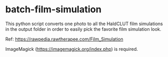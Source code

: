 # batch-film-simulation
This python script converts one photo to all the HaldCLUT film simulations in the output folder in order to easily pick the favorite film simulation look.

Ref: https://rawpedia.rawtherapee.com/Film_Simulation

ImageMagick (https://imagemagick.org/index.php) is required.
